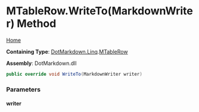 # MTableRow\.WriteTo\(MarkdownWriter\) Method

[Home](../../../../README.md)

**Containing Type**: [DotMarkdown.Linq](../../README.md)\.[MTableRow](../README.md)

**Assembly**: DotMarkdown\.dll

```csharp
public override void WriteTo(MarkdownWriter writer)
```

### Parameters

#### writer

